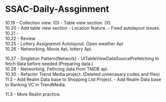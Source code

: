 # SSAC-Daily-Assginment

10.19 - Collection view.      (O)
      - Table view section.   (X)
      <br />
10.20  - Add table view section
       - Location feature.
       - Fixed autolayout issues.
10.21 - 
      <br />
10.22 - Review
      <br />
10.25 - Lottery Assignemnt Autolayout. Open weather Api
      <br />
10.26 - Networking. Movie Api, lottery Api.
      <br />

10.27 - Singleton Pattern(Network)
      - UITableViewDataSourcePrefetching to fetch data before needed.(Preparing data.)
       <br />
10.28
      - Networking. Fethcing data from TMDB api. 
       <br />
10.30
      - Refactor Trend Media project. (Deleted unnecesary codes and files)
       <br />
11.2
      - Add Realm Data base to Shopping List Project.
      - Add Realm Data base to Ranking VC in TrendMedia.
             <br />
      
11.3 
      - More Realm practice. 
